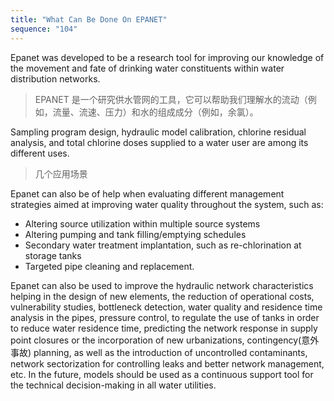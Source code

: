 ```yaml
---
title: "What Can Be Done On EPANET"
sequence: "104"
---
```


Epanet was developed to be a research tool for improving our knowledge of
the movement and fate of drinking water constituents within water distribution networks.

> EPANET 是一个研究供水管网的工具，它可以帮助我们理解水的流动（例如，流量、流速、压力）和水的组成成分（例如，余氯）。

Sampling program design, hydraulic model calibration, chlorine residual analysis,
and total chlorine doses supplied to a water user are among its different uses.

> 几个应用场景

Epanet can also be of help
when evaluating different management strategies
aimed at improving water quality throughout the system, such as:

- Altering source utilization within multiple source systems
- Altering pumping and tank filling/emptying schedules
- Secondary water treatment implantation, such as re-chlorination at storage tanks
- Targeted pipe cleaning and replacement.

Epanet can also be used to improve the hydraulic network characteristics helping in
the design of new elements, the reduction of operational costs, vulnerability studies, bottleneck detection,
water quality and residence time analysis in the pipes,
pressure control, to regulate the use of tanks in order to reduce water residence time,
predicting the network response in supply point closures or
the incorporation of new urbanizations, contingency(意外事故) planning,
as well as the introduction of uncontrolled contaminants,
network sectorization for controlling leaks and better network management, etc.
In the future, models should be used as a continuous support tool
for the technical decision-making in all water utilities.
